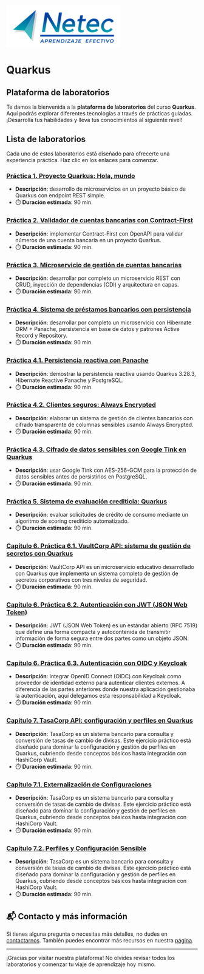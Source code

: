 <img src="images/neteclogo.png" alt="logo" width="300"/>

# Quarkus

## Plataforma de laboratorios

Te damos la bienvenida a la **plataforma de laboratorios** del curso **Quarkus**. Aquí podrás explorar diferentes tecnologías a través de prácticas guiadas. ¡Desarrolla tus habilidades y lleva tus conocimientos al siguiente nivel!

## Lista de laboratorios

Cada uno de estos laboratorios está diseñado para ofrecerte una experiencia práctica. Haz clic en los enlaces para comenzar.

### [Práctica 1. Proyecto Quarkus: Hola, mundo](./Practica1.md) 
- **Descripción**: desarrollo de microservicios en un proyecto básico de Quarkus con endpoint REST simple.
- ⏱️ **Duración estimada**: 90 min.

### [Práctica 2. Validador de cuentas bancarias con Contract-First](./Practica2.md)
- **Descripción**: implementar Contract-First con OpenAPI para validar números de una cuenta bancaria en un proyecto Quarkus.
- ⏱️ **Duración estimada**: 90 min.
    
### [Práctica 3. Microservicio de gestión de cuentas bancarias](./Practica3.md) 
- **Descripción**: desarrollar por completo un microservicio REST con CRUD, inyección de dependencias (CDI) y arquitectura en capas.
- ⏱️ **Duración estimada**: 90 min.

### [Práctica 4. Sistema de préstamos bancarios con persistencia](Practica4.md)
 - **Descripción**: desarrollar por completo un microservicio con Hibernate ORM + Panache, persistencia en base de datos y patrones Active Record y Repository.
 - ⏱️ **Duración estimada**: 90 min.

### [Práctica 4.1. Persistencia reactiva con Panache](./Laboratorio_1.md) 
- **Descripción**: demostrar la persistencia reactiva usando Quarkus 3.28.3, Hibernate Reactive Panache y PostgreSQL.
- ⏱️ **Duración estimada**: 90 min.

### [Práctica 4.2. Clientes seguros: Always Encrypted](./Laboratorio_2.md)
- **Descripción**: elaborar un sistema de gestión de clientes bancarios con cifrado transparente de columnas sensibles usando Always Encrypted.
- ⏱️ **Duración estimada**: 90 min.

### [Práctica 4.3. Cifrado de datos sensibles con Google Tink en Quarkus](./Laboratorio_1.md) 
- **Descripción**: usar Google Tink con AES-256-GCM para la protección de datos sensibles antes de persistirlos en PostgreSQL.
- ⏱️ **Duración estimada**: 90 min.

### [Práctica 5. Sistema de evaluación crediticia: Quarkus](Practica5.md) 
- **Descripción**: evaluar solicitudes de crédito de consumo mediante un algoritmo de scoring crediticio automatizado.
- ⏱️ **Duración estimada**: 90 min.

### [Capítulo 6. Práctica 6.1. VaultCorp API: sistema de gestión de secretos con Quarkus](Práctica-6.1..md)
- **Descripción**: VaultCorp API es un microservicio educativo desarrollado con Quarkus que implementa un sistema completo de gestión de secretos corporativos con tres niveles de seguridad.
- ⏱️ **Duración estimada**: 90 min.

### [Capítulo 6. Práctica 6.2. Autenticación con JWT (JSON Web Token)](Práctica-6.2..md)
- **Descripción**: JWT (JSON Web Token) es un estándar abierto (RFC 7519) que define una forma compacta y autocontenida de transmitir información de forma segura entre dos partes como un objeto JSON.
- ⏱️ **Duración estimada**: 90 min.

### [Capítulo 6. Práctica 6.3. Autenticación con OIDC y Keycloak](Práctica-6.3..md)
- **Descripción**: integrar OpenID Connect (OIDC) con Keycloak como proveedor de identidad externo para autenticar clientes externos. A diferencia de las partes anteriores donde nuestra aplicación gestionaba la autenticación, aquí delegamos esta responsabilidad a Keycloak.
- ⏱️ **Duración estimada**: 90 min.
  
### [Capítulo 7. TasaCorp API: configuración y perfiles en Quarkus](Practica7.md)
- **Descripción**: TasaCorp es un sistema bancario para consulta y conversión de tasas de cambio de divisas. Este ejercicio práctico está diseñado para dominar la configuración y gestión de perfiles en Quarkus, cubriendo desde conceptos básicos hasta integración con HashiCorp Vault.
- ⏱️ **Duración estimada**: 90 min.

### [Capítulo 7.1. Externalización de Configuraciones](Practica7.1.md)
- **Descripción**: TasaCorp es un sistema bancario para consulta y conversión de tasas de cambio de divisas. Este ejercicio práctico está diseñado para dominar la configuración y gestión de perfiles en Quarkus, cubriendo desde conceptos básicos hasta integración con HashiCorp Vault.
- ⏱️ **Duración estimada**: 90 min.

### [Capítulo 7.2. Perfiles y Configuración Sensible](Practica7.2.md)
- **Descripción**: TasaCorp es un sistema bancario para consulta y conversión de tasas de cambio de divisas. Este ejercicio práctico está diseñado para dominar la configuración y gestión de perfiles en Quarkus, cubriendo desde conceptos básicos hasta integración con HashiCorp Vault.
- ⏱️ **Duración estimada**: 90 min.


## 📬 **Contacto y más información**

Si tienes alguna pregunta o necesitas más detalles, no dudes en [contactarnos](mailto:soporte@netec.com). También puedes encontrar más recursos en nuestra [página](https://netec.com).

---

¡Gracias por visitar nuestra plataforma! No olvides revisar todos los laboratorios y comenzar tu viaje de aprendizaje hoy mismo.
